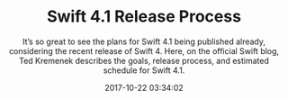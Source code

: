 ---
title: "Swift 4.1 Release Process"
subtitle: "It’s so great to see the plans for Swift 4.1 being published already, considering the recent release of Swift 4. Here, on the official Swift blog, Ted Kremenek describes the goals, release process, and estimated schedule for Swift 4.1."
tags: ["swift4.1","evolution"]
link: "https://swift.org/blog/swift-4-1-release-process/"
date: "2017-10-22 03:34:02"
---